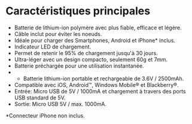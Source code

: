 # Caractéristiques principales

- Batterie de lithium-ion polymère avec plus fiable, efficace et légère.
- Câble inclut pour éviter les noeuds.
- Idéale pour charger des Smartphones, Android et iPhone* inclus.
- Indicateur LED de chargement.
- Permet de retenir le 95% de chargement jusqu'à 30 jours.
-  Ultra-léger avec un design compacto, seulement 60g et 7mm.
-  Batterie préchargée pour une utilisation instantanée.
-  - Batterie lithium-ion portable et rechargeable de 3.6V / 2500mAh.
-  Compatible avec iOS, Android™, Windows Mobile® et Blackberry®.
- Entrée: Micro USB de 5V / 1000mA et chargement à travers des ports USB standard de 5V.
- Sortie: Micro USB 5V / max. 1000mA.



*Connecteur iPhone non inclus.
